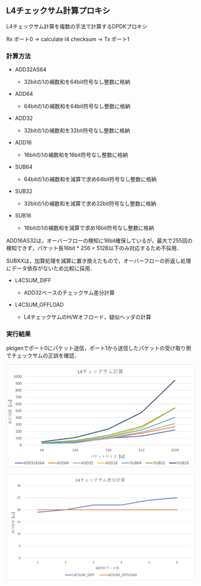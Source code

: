 ## L4チェックサム計算プロキシ

L4チェックサム計算を複数の手法で計算するDPDKプロキシ

Rx ポート0 -> calculate l4 checksum -> Tx ポート1

### 計算方法

- ADD32AS64
    - 32bitの1の補数和を64bit符号なし整数に格納

- ADD64
    - 64bitの1の補数和を64bit符号なし整数に格納

- ADD32
    - 32bitの1の補数和を32bit符号なし整数に格納

- ADD16
    - 16bitの1の補数和を16bit符号なし整数に格納

- SUB64
    - 64bitの1の補数和を減算で求め64bit符号なし整数に格納

- SUB32
    - 32bitの1の補数和を減算で求め32bit符号なし整数に格納

- SUB16
    - 16bitの1の補数和を減算で求め16bit符号なし整数に格納

ADD16AS32は，オーバーフローの検知に16bit確保しているが，最大で255回の検知できず，パケット長16bit * 256 = 512B以下のみ対応するため不採用．

SUBXXは，加算処理を減算に置き換えたもので，オーバーフローの折返し処理にデータ依存がないため比較に採用．

- L4CSUM_DIFF
    - ADD32ベースのチェックサム差分計算

- L4CSUM_OFFLOAD
    - L4チェックサムのH/Wオフロード，疑似ヘッダの計算

### 実行結果

pktgenでポート0にパケット送信，ポート1から送信したパケットの受け取り側でチェックサムの正誤を確認．

![L4チェックサム](csum.png)

![L4チェックサム差分](csum_diff.png)